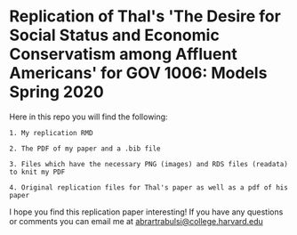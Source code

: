 # Replication of Thal's 'The Desire for Social Status and Economic Conservatism among Affluent Americans' for GOV 1006: Models Spring 2020
  Here in this repo you will find the following:
  
    1. My replication RMD
    
    2. The PDF of my paper and a .bib file
    
    3. Files which have the necessary PNG (images) and RDS files (readata) to knit my PDF
    
    4. Original replication files for Thal's paper as well as a pdf of his paper

I hope you find this replication paper interesting! If you have any questions or comments you can email me at abrartrabulsi@college.harvard.edu
